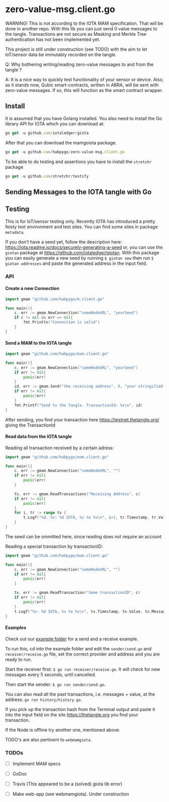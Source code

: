 # zero-value-msg.client.go
WARNING! This is not according to the IOTA MAM specification. That will be done in another repo. With this lib you can just send 0 value messages to the tangle. Transactions are not secure as Masking and Merkle Tree authentication has not been implemented yet.

This project is still under construction (see TODO) with the aim to let IoT/sensor data be immutably recorded on the tangle.

Q: Why bothering writing/reading zero-value messages to and from the tangle ?

A: It is a nice way to quickly test functionality of your sensor or device. Also, as it stands now, Qubic smart-contracts, written in ABRA, will be sent with zero-value messages. If so, this will function as the smart contract wrapper.




## Install

It is assumed that you have Golang installed. You also need to install the Go library API for IOTA which you can download at:

```javascript
go get -u github.com/iotaledger/giota
```

After that you can download the mamgoiota package.

```javascript
go get -u github.com/habpygo/zero-value-msg.client.go
```

To be able to do testing and assertions you have to install the `stretchr` package

```javascript
go get -u github.com/stretchr/testify
```

## Sending Messages to the IOTA tangle with Go

## Testing

This is for IoT/sensor testing only.  Recently IOTA has introduced a pretty feisty test environment and test sites. You can find some sites in package `metadata`.

If you don't have a seed yet, follow the description here: https://iota.readme.io/docs/securely-generating-a-seed or, you can use the `giotan` package at https://github.com/iotaledger/giotan. With this package you can easily generate a new seed by running `$ giotan new` then run `$ giotan addresses` and paste the generated address in the input field.

### API

#### Create a new Connection
```go
import gmam "github.com/habpygo/m.client.go"

func main(){
    c, err := gmam.NewConnection("someNodeURL", "yourSeed")
    if c != nil && err == nil{
        fmt.Println("Connection is valid")
    }
}
```


#### Send a MAM to the IOTA tangle
```go
import gmam "github.com/habpygo/mam.client.go"

func main(){
    c, err := gmam.NewConnection("someNodeURL", "yourSeed")
    if err != nil{
        panic(err)
    }
    id, err := gmam.Send("the receiving address", 0, "your stringified message", c)
    if err != nil{
        panic(err)
    }
    fmt.Printf("Send to the Tangle. TransactionId: %v\n", id)
}
```
After sending, you find your transaction here https://testnet.thetangle.org/ giving the TransactionId


#### Read data from the IOTA tangle
Reading all transaction received by a certain adress:
```go
import gmam "github.com/habpygo/mam.client.go"

func main(){
    c, err := gmam.NewConnection("someNodeURL", "")
    if err != nil{
        panic(err)
    }

    ts, err := gmam.ReadTransactions("Receiving Address", c)
    if err != nil{
        panic(err)
    }
    for i, tr := range ts {
        t.Logf("%d. %v: %d IOTA, %v to %v\n", i+1, tr.Timestamp, tr.Value, tr.Message, tr.Recipient)
    }
}
```
The seed can be ommitted here, since reading does not require an account



Reading a special transaction by transactionID:
```go
import gmam "github.com/habpygo/mam.client.go"

func main(){
    c, err := gmam.NewConnection("someNodeURL", "")
    if err != nil{
        panic(err)
    }

    tx, err := gmam.ReadTransaction("Some transactionID", c)
    if err != nil{
        panic(err)
    }
    t.Logf("%v: %d IOTA, %v to %v\n", tx.Timestamp, tx.Value, tx.Message, tx.Recipient)
}
```


#### Examples
Check out our [example folder](/example) for a send and a receive example.

To run this, cd into the example folder and edit the `sender/send.go` and `receiver/receive.go` file, set the correct provider and address and you are ready to run.

Start the receiver first: `$ go run receiver/receive.go`. It will check for new messages every 5 seconds, until cancelled.

Then start the sender: `$ go run sender/send.go`.

You can also read all the past transactions, i.e. messages + value,  at the address: `go run history/history.go`.

If you pick up the transaction hash from the Terminal output and paste it into the input field on the site https://thetangle.org you find your transaction. 

If the Node is offline try another one, mentioned above.

TODO's are also pertinent to `webmamgiota`.
### TODOs
- [ ] Implement MAM specs
- [ ] GoDoc
- [ ] Travis (This appeared to be a (solved) giota lib error)
- [ ] Make web-app (see webmamgiota). Under construction




